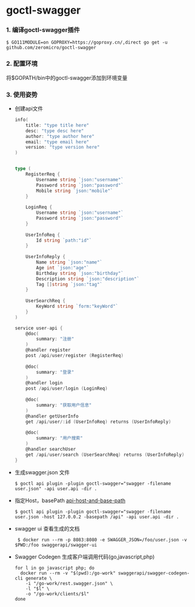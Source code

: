 # goctl-swagger

### 1. 编译goctl-swagger插件

```
$ GO111MODULE=on GOPROXY=https://goproxy.cn/,direct go get -u github.com/zeromicro/goctl-swagger
```

### 2. 配置环境
将$GOPATH/bin中的goctl-swagger添加到环境变量

### 3. 使用姿势

* 创建api文件
    ```go
    info(
    	title: "type title here"
    	desc: "type desc here"
    	author: "type author here"
    	email: "type email here"
    	version: "type version here"
    )
    
    
    type (
    	RegisterReq {
    		Username string `json:"username"`
    		Password string `json:"password"`
    		Mobile string `json:"mobile"`
    	}
    	
    	LoginReq {
    		Username string `json:"username"`
    		Password string `json:"password"`
    	}
    	
    	UserInfoReq {
    		Id string `path:"id"`
    	}
    	
    	UserInfoReply {
    		Name string `json:"name"`
    		Age int `json:"age"`
    		Birthday string `json:"birthday"`
    		Description string `json:"description"`
    		Tag []string `json:"tag"`
    	}
    	
    	UserSearchReq {
    		KeyWord string `form:"keyWord"`
    	}
    )
    
    service user-api {
    	@doc(
    		summary: "注册"
    	)
    	@handler register
    	post /api/user/register (RegisterReq)
    	
    	@doc(
    		summary: "登录"
    	)
    	@handler login
    	post /api/user/login (LoginReq)
    	
    	@doc(
    		summary: "获取用户信息"
    	)
    	@handler getUserInfo
    	get /api/user/:id (UserInfoReq) returns (UserInfoReply)
    	
    	@doc(
    		summary: "用户搜索"
    	)
    	@handler searchUser
    	get /api/user/search (UserSearchReq) returns (UserInfoReply)
    }
    ```
* 生成swagger.json 文件
    ```shell script
    $ goctl api plugin -plugin goctl-swagger="swagger -filename user.json" -api user.api -dir .
    ```
* 指定Host，basePath [api-host-and-base-path](https://swagger.io/docs/specification/2-0/api-host-and-base-path/)
    ```shell script
    $ goctl api plugin -plugin goctl-swagger="swagger -filename user.json -host 127.0.0.2 -basepath /api" -api user.api -dir .
    ```
* swagger ui 查看生成的文档
    ```shell script
     $ docker run --rm -p 8083:8080 -e SWAGGER_JSON=/foo/user.json -v $PWD:/foo swaggerapi/swagger-ui
   ```
* Swagger Codegen 生成客户端调用代码(go,javascript,php)
  ```shell script
  for l in go javascript php; do
    docker run --rm -v "$(pwd):/go-work" swaggerapi/swagger-codegen-cli generate \
      -i "/go-work/rest.swagger.json" \
      -l "$l" \
      -o "/go-work/clients/$l"
  done
   ```